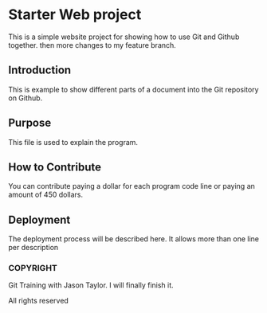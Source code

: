 # Starter Web project

This is a simple website project for showing how to use Git and Github together. then more changes to my feature branch.

## Introduction

This is example to show different parts of a document into the Git repository on Github.

## Purpose

This file is used to explain the program.

## How to Contribute

You can contribute paying a dollar for each program code line or paying an amount of 450 dollars.

## Deployment

The deployment process will be described here.
It allows more than one line per description

### COPYRIGHT

Git Training with Jason Taylor.
I will finally finish it.

All rights reserved
